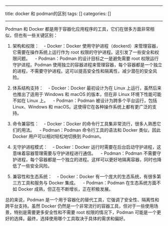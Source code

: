 
--- 
title:  docker 和 podman的区别 
tags: []
categories: [] 

---
Podman 和 Docker 都是用于容器化应用程序的工具，它们在很多方面非常相似，但也有一些关键区别：

1. 架构和权限：    - Docker：Docker 使用守护进程（dockerd）来管理容器，它需要在操作系统上运行作为 root 权限的守护进程。这引发了一些安全和权限问题。    - Podman：Podman 的设计目标之一是避免需要 root 权限运行守护进程。Podman 使用独立的容器进程来管理容器，每个容器都是一个独立的进程，不需要守护进程。这可以提高安全性和隔离性，减少潜在的安全风险。

2. 体系结构支持：    - Docker：Docker 最初设计为在 Linux 上运行，虽然后来也推出了适用于 Windows 和 macOS 的版本，但在非 Linux 环境下性能可能不如在 Linux 上。    - Podman：Podman 被设计为跨多个平台运行，包括 Linux、Windows 和 macOS。这使得它在各种操作系统上都有更广泛的支持。

3. 命令兼容性：    - Docker：Docker 的命令行工具集非常流行，很多人熟悉它们的用法。    - Podman：Podman 命令行工具的语法和 Docker 类似，因此 Docker 用户可以相对轻松地切换到 Podman。

4. 无守护进程模式：    - Docker：Docker 运行时需要在后台启动守护进程，这意味着容器管理需要与守护进程进行通信。    - Podman：Podman 不需要守护进程，每个容器都是一个独立的进程。这样可以更好地隔离容器，同时也降低了一些安全风险。

5. 兼容性和生态系统：    - Docker：Docker 有一个庞大的生态系统，有很多第三方工具和服务与 Docker 集成。    - Podman：Podman 在生态系统方面不如 Docker 成熟，但正在不断增长，正在积极发展。

总的来说，Podman 是一个用于容器化的替代工具，它强调了安全性、隔离性和跨平台支持。虽然 Docker 仍然是一个非常流行的容器工具，但对于一些使用场景，特别是需要更多安全性和不需要 root 权限的情况下，Podman 可能是一个更好的选择。最终，选择使用哪个工具取决于具体的需求和偏好。
